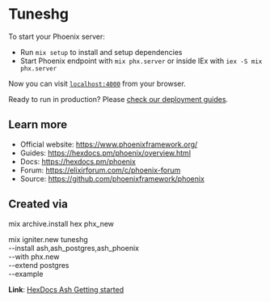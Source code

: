 # Tuneshg

To start your Phoenix server:

- Run `mix setup` to install and setup dependencies
- Start Phoenix endpoint with `mix phx.server` or inside IEx with `iex -S mix phx.server`

Now you can visit [`localhost:4000`](http://localhost:4000) from your browser.

Ready to run in production? Please [check our deployment guides](https://hexdocs.pm/phoenix/deployment.html).

## Learn more

- Official website: https://www.phoenixframework.org/
- Guides: https://hexdocs.pm/phoenix/overview.html
- Docs: https://hexdocs.pm/phoenix
- Forum: https://elixirforum.com/c/phoenix-forum
- Source: https://github.com/phoenixframework/phoenix

## Created via

mix archive.install hex phx_new

mix igniter.new tuneshg \
 --install ash,ash_postgres,ash_phoenix \
 --with phx.new \
 --extend postgres \
 --example

**Link**:
[HexDocs Ash Getting started](https://hexdocs.pm/ash/get-started.html)
